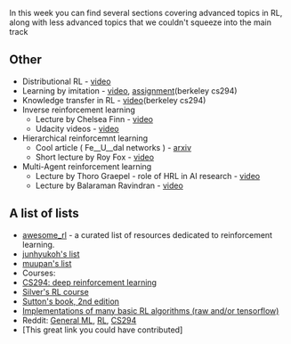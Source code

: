 In this week you can find several sections covering advanced topics in RL, along with less advanced topics that we couldn't squeeze into the main track

## Other
* Distributional RL - [video](https://www.youtube.com/watch?v=bsuvM1jO-4w)
* Learning by imitation - [video](https://www.youtube.com/watch?v=kl_G95uKTHw), [assignment](http://rll.berkeley.edu/deeprlcourse/docs/hw1.pdf)(berkeley cs294)
* Knowledge transfer in RL - [video](https://www.youtube.com/watch?v=Hx4XpVdJOI0)(berkeley cs294)
* Inverse reinforcement learning 
  * Lecture by Chelsea Finn - [video](https://www.youtube.com/watch?v=d9DlQSJQAoI)
  * Udacity videos - [video](https://www.youtube.com/watch?v=h7uGyBcIeII)
* Hierarchical reinforcemnt learning 
  * Cool article ( Fe__U__dal networks ) - [arxiv](https://arxiv.org/abs/1703.01161)
  * Short lecture by Roy Fox - [video](https://www.youtube.com/watch?v=x_QjJry0hTc)
* Multi-Agent reinforcement learning
  * Lecture by Thoro Graepel - role of HRL in AI research - [video](https://www.youtube.com/watch?v=CvL-KV3IBcM)
  * Lecture by Balaraman Ravindran - [video](https://www.youtube.com/watch?v=K5MlmO0UJtI)

## A list of lists
* [awesome_rl](https://github.com/aikorea/awesome-rl/) - a curated list of resources dedicated to reinforcement learning.
* [junhyukoh's list](https://github.com/junhyukoh/deep-reinforcement-learning-papers)
* [muupan's list](https://github.com/muupan/deep-reinforcement-learning-papers)
* Courses:
 * [CS294: deep reinforcement learning](http://rll.berkeley.edu/deeprlcourse/)
 * [Silver's RL course](http://www0.cs.ucl.ac.uk/staff/d.silver/web/Teaching.html)
 * [Sutton's book, 2nd edition](http://incompleteideas.net/sutton/book/the-book-2nd.html)
* [Implementations of many basic RL algorithms (raw and/or tensorflow)](https://github.com/dennybritz/reinforcement-learning)
* Reddit: [General ML](https://www.reddit.com/r/MachineLearning/), [RL](https://www.reddit.com/r/reinforcementlearning/), [CS294](https://www.reddit.com/r/berkeleydeeprlcourse/)
* [This great link you could have contributed]

